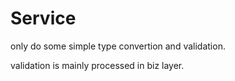 # Service

only do some simple type convertion and validation.

validation is mainly processed in biz layer.